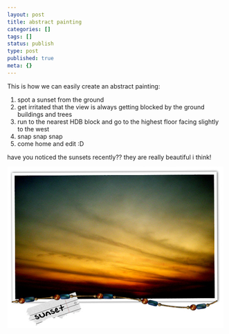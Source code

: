 ```yaml
---
layout: post
title: abstract painting
categories: []
tags: []
status: publish
type: post
published: true
meta: {}
---
```

This is how we can easily create an abstract painting:

1. spot a sunset from the ground
2. get irritated that the view is always getting blocked by the ground buildings and trees
3. run to the nearest HDB block and go to the highest floor facing slightly to the west
4. snap snap snap
5. come home and edit :D

have you noticed the sunsets recently?? they are really beautiful i think!

![](/img/abstract_sunset.jpg)
